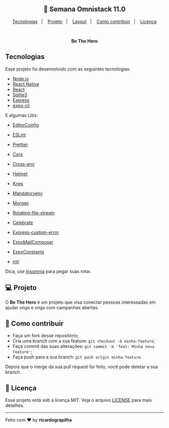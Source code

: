 <h2 align="center">
  🚀 Semana Omnistack 11.0
</h2>

<p align="center">
  <a href="#rocket-tecnologias">Tecnologias</a>&nbsp;&nbsp;&nbsp;|&nbsp;&nbsp;&nbsp;
  <a href="#-projeto">Projeto</a>&nbsp;&nbsp;&nbsp;|&nbsp;&nbsp;&nbsp;
  <a href="#-layout">Layout</a>&nbsp;&nbsp;&nbsp;|&nbsp;&nbsp;&nbsp;
  <a href="#-como-contribuir">Como contribuir</a>&nbsp;&nbsp;&nbsp;|&nbsp;&nbsp;&nbsp;
  <a href="#memo-licença">Licença</a>
</p>

<br>

<p align="center">
  <strong>Be The Hero</strong>
</p>

## Tecnologias

Esse projeto foi desenvolvido com as seguintes tecnologias:

- [Node.js](https://nodejs.org/en/)
- [React Native](https://facebook.github.io/react-native/)
- [React](https://reactjs.org)
- [Sqlite3](https://www.npmjs.com/package/sqlite3)
- [Express](https://expressjs.com/pt-br/)
- [expo-cli](https://www.npmjs.com/package/expo-cli)


E algumas Libs:
  - [EditorConfig](https://editorconfig.org/)
  - [ESLint](https://eslint.org/)
  - [Prettier](https://prettier.io/)

  - [Cors](https://www.npmjs.com/package/cors)
  - [Cross-env](https://www.npmjs.com/package/cross-env)
  - [Helmet](https://www.npmjs.com/package/helmet)
  - [Knex](https://www.npmjs.com/package/knex)
  - [Mandatoryenv](https://www.npmjs.com/package/mandatoryenv)
  - [Morgan](https://www.npmjs.com/package/morgan)
  - [Rotating-file-stream](https://www.npmjs.com/package/rotating-file-stream)
  - [Celebrate](https://www.npmjs.com/package/celebrate)
  - [Express-custom-error](https://www.npmjs.com/package/express-custom-error)
  - [ExpoMailComposer](https://www.npmjs.com/package/expo-mail-composer)
  - [ExpoConstants](https://www.npmjs.com/package/expo-constants)
  - [intl](https://www.npmjs.com/package/intl)

Dica, use [Insomnia](https://insomnia.rest/) para pegar suas rotar.

## 💻 Projeto

O **Be The Hero** é um projeto que visa conectar pessoas interessadas em ajudar ongs e ongs com campanhas abertas.

## 🤔 Como contribuir

- Faça um fork desse repositório;
- Cria uma branch com a sua feature: `git checkout -b minha-feature`;
- Faça commit das suas alterações: `git commit -m 'feat: Minha nova feature'`;
- Faça push para a sua branch: `git push origin minha-feature`.

Depois que o merge da sua pull request for feito, você pode deletar a sua branch.

## :memo: Licença

Esse projeto está sob a licença MIT. Veja o arquivo [LICENSE](LICENSE.md) para mais detalhes.

---

Feito com ❤️ by **ricardograpilha**